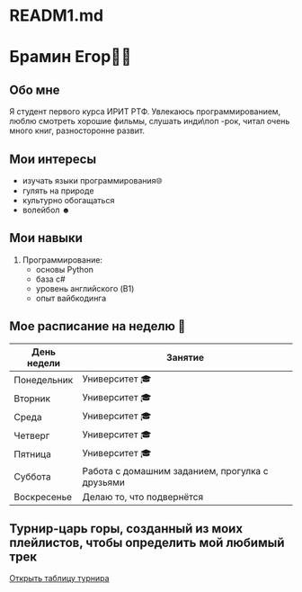 # READM1.md
#  Брамин Егор👨‍💻

## Обо мне 
Я студент первого курса ИРИТ РТФ. Увлекаюсь программированием, люблю смотреть хорошие фильмы, слушать инди\поп -рок, читал очень много книг, разносторонне развит.

## Мои интересы

*   изучать языки программирования🌐
* гулять на природе
* культурно обогащаться 
* волейбол ☻

## Мои навыки

1.  Программирование:
    *  основы Python
	* база с#
	* уровень английского (B1)
	* опыт вайбкодинга 

## Мое расписание на неделю 📅

| День недели | Занятие                |
|-------------|------------------------|
| Понедельник | Университет 🎓         |
| Вторник     | Университет 🎓 | 
| Среда       | Университет 🎓 |
| Четверг     | Университет 🎓             |
| Пятница     | Университет 🎓         |
| Суббота     | Работа с домашним заданием, прогулка с друзьями       |
| Воскресенье | Делаю то, что подвернётся |

## Турнир-царь горы, созданный из моих плейлистов, чтобы определить мой любимый трек
[Открыть таблицу турнира](file:///C:/Users/begor/Desktop/tournament.html)
